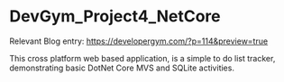 # DevGym_Project4_NetCore

Relevant Blog entry: https://developergym.com/?p=114&preview=true

This cross platform web based application, is a simple to do list tracker, demonstrating basic DotNet Core MVS and SQLite activities.